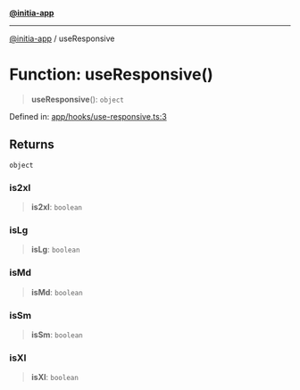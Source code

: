 [**@initia-app**](../hooks.md)

***

[@initia-app](../hooks.md) / useResponsive

# Function: useResponsive()

> **useResponsive**(): `object`

Defined in: [app/hooks/use-responsive.ts:3](https://github.com/hanwong/app-v2/blob/81e68e88090ddc2ab26b9b4b48b4c48725303c75/app/hooks/use-responsive.ts#L3)

## Returns

`object`

### is2xl

> **is2xl**: `boolean`

### isLg

> **isLg**: `boolean`

### isMd

> **isMd**: `boolean`

### isSm

> **isSm**: `boolean`

### isXl

> **isXl**: `boolean`
